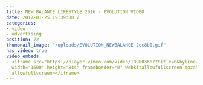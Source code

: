 ```yaml
---
title: NEW BALANCE LIFESTYLE 2016 - EVOLUTION VIDEO
date: 2017-01-25 19:39:00 Z
categories:
- video
- advertising
position: 72
thumbnail_image: "/uploads/EVOLUTION_NEWBALANCE-2cc8b0.gif"
has_video: true
video_embeds:
- <iframe src="https://player.vimeo.com/video/189803687?title=0&byline=0&portrait=0"
  width="1500" height="844" frameborder="0" webkitallowfullscreen mozallowfullscreen
  allowfullscreen></iframe>
---
```


